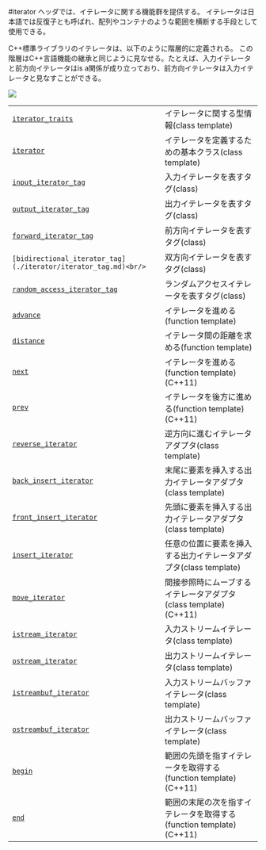 #iterator
<iterator>ヘッダでは、イテレータに関する機能群を提供する。
イテレータは日本語では反復子とも呼ばれ、配列やコンテナのような範囲を横断する手段として使用できる。

C++標準ライブラリのイテレータは、以下のように階層的に定義される。
この階層はC++言語機能の継承と同じように見なせる。たとえば、入力イテレータと前方向イテレータはis a関係が成り立っており、前方向イテレータは入力イテレータと見なすことができる。

![](https://raw.github.com/cpprefjp/image/master/reference/iterator/iterators.png)




| | |
|----------------------------------------------------------------------------------------------------------------------------------|---------------------------------------------------------------------------------------------------------------|
| [`iterator_traits`](./iterator/iterator_traits.md) | イテレータに関する型情報(class template) |
| [`iterator`](./iterator/iterator.md) | イテレータを定義するための基本クラス(class template) |
| [`input_iterator_tag`](./iterator/iterator_tag.md) | 入力イテレータを表すタグ(class) |
| [`output_iterator_tag`](./iterator/iterator_tag.md) | 出力イテレータを表すタグ(class) |
| [`forward_iterator_tag`](./iterator/iterator_tag.md) | 前方向イテレータを表すタグ(class) |
| `[bidirectional_iterator_tag](./iterator/iterator_tag.md)<br/>` | 双方向イテレータを表すタグ(class) |
| [`random_access_iterator_tag`](./iterator/iterator_tag.md) | ランダムアクセスイテレータを表すタグ(class) |
| [`advance`](./iterator/advance.md) | イテレータを進める(function template) |
| [`distance`](./iterator/distance.md) | イテレータ間の距離を求める(function template) |
| [`next`](./iterator/next.md) | イテレータを進める(function template) (C++11) |
| [`prev`](./iterator/prev.md) | イテレータを後方に進める(function template) (C++11) |
| [`reverse_iterator`](./iterator/reverse_iterator.md) | 逆方向に進むイテレータアダプタ(class template) |
| [`back_insert_iterator`](./iterator/back_insert_iterator.md) | 末尾に要素を挿入する出力イテレータアダプタ(class template) |
| [`front_insert_iterator`](./iterator/front_insert_iterator.md) | 先頭に要素を挿入する出力イテレータアダプタ(class template) |
| [`insert_iterator`](./iterator/insert_iterator.md) | 任意の位置に要素を挿入する出力イテレータアダプタ(class template) |
| [`move_iterator`](./iterator/move_iterator.md) | 間接参照時にムーブするイテレータアダプタ(class template) (C++11) |
| [`istream_iterator`](./iterator/istream_iterator.md) | 入力ストリームイテレータ(class template) |
| [`ostream_iterator`](./iterator/ostream_iterator.md) | 出力ストリームイテレータ(class template) |
| [`istreambuf_iterator`](./iterator/istreambuf_iterator.md) | 入力ストリームバッファイテレータ(class template) |
| [`ostreambuf_iterator`](./iterator/ostreambuf_iterator.md) | 出力ストリームバッファイテレータ(class template) |
| [`begin`](./iterator/begin.md) | 範囲の先頭を指すイテレータを取得する(function template) (C++11) |
| [`end`](./iterator/end.md) | 範囲の末尾の次を指すイテレータを取得する(function template) (C++11) |





